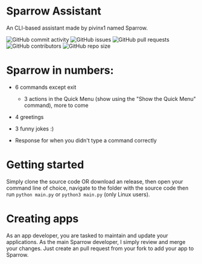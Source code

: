 # Sparrow Assistant
An CLI-based assistant made by pivinx1 named Sparrow.

![GitHub commit activity](https://img.shields.io/github/commit-activity/w/pivinx1/sparrowassistant)
![GitHub issues](https://img.shields.io/github/issues/pivinx1/sparrowassistant)
![GitHub pull requests](https://img.shields.io/github/issues-pr/pivinx1/sparrowassistant)
![GitHub contributors](https://img.shields.io/github/contributors/pivinx1/sparrowassistant)
![GitHub repo size](https://img.shields.io/github/repo-size/pivinx1/sparrowassistant)
# Sparrow in numbers:
- 6 commands except exit
   - 3 actions in the Quick Menu (show using the "Show the Quick Menu" command), more to come
- 4 greetings
- 3 funny jokes :)

- Response for when you didn't type a command correctly
# Getting started
 Simply clone the source code OR download an release, then open your command line of choice, navigate to the folder with the source code then run ```python main.py``` or ```python3 main.py``` (only Linux users).

# Creating apps
 As an app developer, you are tasked to maintain and update your applications. As the main Sparrow developer, I simply review and merge your changes. Just create an pull request from your fork to add your app to Sparrow.

